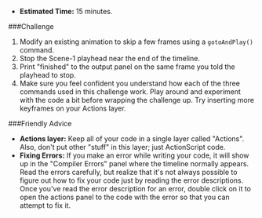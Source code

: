 * **Estimated Time:** 15 minutes.

###Challenge
1. Modify an existing animation to skip a few frames using a `gotoAndPlay()` command.
2. Stop the Scene-1 playhead near the end of the timeline.
3. Print "finished" to the output panel on the same frame you told the playhead to stop.
4. Make sure you feel confident you understand how each of the three commands used in this challenge work. Play around and experiment with the code a bit before wrapping the challenge up. Try inserting more keyframes on your Actions layer.

###Friendly Advice

* **Actions layer:** Keep all of your code in a single layer called "Actions". Also, don't put other "stuff" in this layer; just ActionScript code.
* **Fixing Errors:** If you make an error while writing your code, it will show up in the "Compiler Errors" panel where the timeline normally appears. Read the errors carefully, but realize that it's not always possible to figure out how to fix your code just by reading the error descriptions. Once you've read the error description for an error, double click on it to open the actions panel to the code with the error so that you can attempt to fix it.
